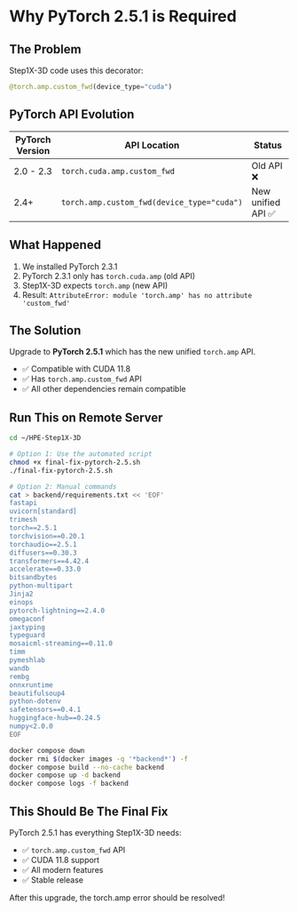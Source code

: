 # Why PyTorch 2.5.1 is Required

## The Problem

Step1X-3D code uses this decorator:
```python
@torch.amp.custom_fwd(device_type="cuda")
```

## PyTorch API Evolution

| PyTorch Version | API Location | Status |
|----------------|--------------|--------|
| 2.0 - 2.3 | `torch.cuda.amp.custom_fwd` | Old API ❌ |
| 2.4+ | `torch.amp.custom_fwd(device_type="cuda")` | New unified API ✅ |

## What Happened

1. We installed PyTorch 2.3.1
2. PyTorch 2.3.1 only has `torch.cuda.amp` (old API)
3. Step1X-3D expects `torch.amp` (new API)
4. Result: `AttributeError: module 'torch.amp' has no attribute 'custom_fwd'`

## The Solution

Upgrade to **PyTorch 2.5.1** which has the new unified `torch.amp` API.

- ✅ Compatible with CUDA 11.8
- ✅ Has `torch.amp.custom_fwd` API
- ✅ All other dependencies remain compatible

## Run This on Remote Server

```bash
cd ~/HPE-Step1X-3D

# Option 1: Use the automated script
chmod +x final-fix-pytorch-2.5.sh
./final-fix-pytorch-2.5.sh

# Option 2: Manual commands
cat > backend/requirements.txt << 'EOF'
fastapi
uvicorn[standard]
trimesh
torch==2.5.1
torchvision==0.20.1
torchaudio==2.5.1
diffusers==0.30.3
transformers==4.42.4
accelerate==0.33.0
bitsandbytes
python-multipart
Jinja2
einops
pytorch-lightning==2.4.0
omegaconf
jaxtyping
typeguard
mosaicml-streaming==0.11.0
timm
pymeshlab
wandb
rembg
onnxruntime
beautifulsoup4
python-dotenv
safetensors==0.4.1
huggingface-hub==0.24.5
numpy<2.0.0
EOF

docker compose down
docker rmi $(docker images -q '*backend*') -f
docker compose build --no-cache backend
docker compose up -d backend
docker compose logs -f backend
```

## This Should Be The Final Fix

PyTorch 2.5.1 has everything Step1X-3D needs:
- ✅ `torch.amp.custom_fwd` API
- ✅ CUDA 11.8 support  
- ✅ All modern features
- ✅ Stable release

After this upgrade, the torch.amp error should be resolved!

